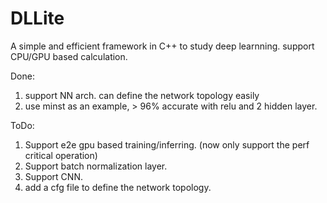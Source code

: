 # DLLite

A simple and efficient framework in C++ to study deep learnning. support CPU/GPU based calculation.

Done:
1. support NN arch. can define the network topology easily 
2. use minst as an example, > 96% accurate with relu and 2 hidden layer.

ToDo:
1. Support e2e gpu based training/inferring. (now only support the perf critical operation)
2. Support batch normalization layer.
3. Support CNN.
4. add a cfg file to define the network topology.
